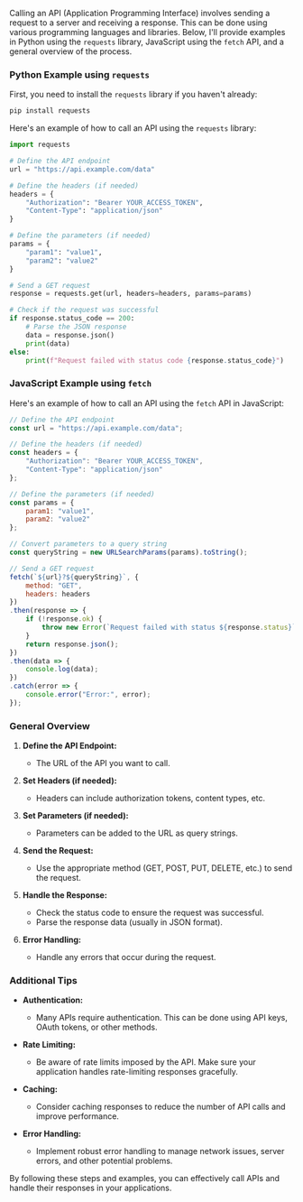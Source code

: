 Calling an API (Application Programming Interface) involves sending a request to a server and receiving a response. This can be done using various programming languages and libraries. Below, I'll provide examples in Python using the `requests` library, JavaScript using the `fetch` API, and a general overview of the process.

### Python Example using `requests`

First, you need to install the `requests` library if you haven't already:

```bash
pip install requests
```

Here's an example of how to call an API using the `requests` library:

```python
import requests

# Define the API endpoint
url = "https://api.example.com/data"

# Define the headers (if needed)
headers = {
    "Authorization": "Bearer YOUR_ACCESS_TOKEN",
    "Content-Type": "application/json"
}

# Define the parameters (if needed)
params = {
    "param1": "value1",
    "param2": "value2"
}

# Send a GET request
response = requests.get(url, headers=headers, params=params)

# Check if the request was successful
if response.status_code == 200:
    # Parse the JSON response
    data = response.json()
    print(data)
else:
    print(f"Request failed with status code {response.status_code}")
```

### JavaScript Example using `fetch`

Here's an example of how to call an API using the `fetch` API in JavaScript:

```javascript
// Define the API endpoint
const url = "https://api.example.com/data";

// Define the headers (if needed)
const headers = {
    "Authorization": "Bearer YOUR_ACCESS_TOKEN",
    "Content-Type": "application/json"
};

// Define the parameters (if needed)
const params = {
    param1: "value1",
    param2: "value2"
};

// Convert parameters to a query string
const queryString = new URLSearchParams(params).toString();

// Send a GET request
fetch(`${url}?${queryString}`, {
    method: "GET",
    headers: headers
})
.then(response => {
    if (!response.ok) {
        throw new Error(`Request failed with status ${response.status}`);
    }
    return response.json();
})
.then(data => {
    console.log(data);
})
.catch(error => {
    console.error("Error:", error);
});
```

### General Overview

1. **Define the API Endpoint:**
   - The URL of the API you want to call.

2. **Set Headers (if needed):**
   - Headers can include authorization tokens, content types, etc.

3. **Set Parameters (if needed):**
   - Parameters can be added to the URL as query strings.

4. **Send the Request:**
   - Use the appropriate method (GET, POST, PUT, DELETE, etc.) to send the request.

5. **Handle the Response:**
   - Check the status code to ensure the request was successful.
   - Parse the response data (usually in JSON format).

6. **Error Handling:**
   - Handle any errors that occur during the request.

### Additional Tips

- **Authentication:**
  - Many APIs require authentication. This can be done using API keys, OAuth tokens, or other methods.

- **Rate Limiting:**
  - Be aware of rate limits imposed by the API. Make sure your application handles rate-limiting responses gracefully.

- **Caching:**
  - Consider caching responses to reduce the number of API calls and improve performance.

- **Error Handling:**
  - Implement robust error handling to manage network issues, server errors, and other potential problems.

By following these steps and examples, you can effectively call APIs and handle their responses in your applications.
